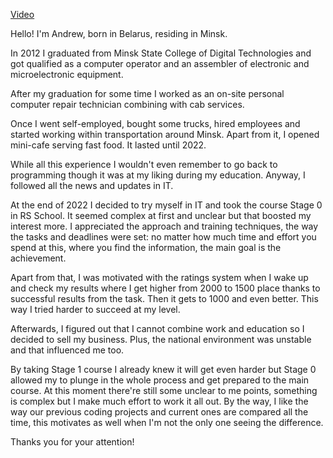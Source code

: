 [Video](https://www.youtube.com/@Cheleste1994)

Hello! I'm Andrew, born in Belarus, residing in Minsk. 

In 2012 I graduated from Minsk State College of Digital Technologies and got qualified as a computer operator and an assembler of electronic and microelectronic equipment.

After my graduation for some time I worked as an on-site personal computer repair technician combining with cab services.

Once I went self-employed, bought some trucks, hired employees and started working within transportation around Minsk. Apart from it, I opened mini-cafe serving fast food. It lasted until 2022.

While all this experience I wouldn't even remember to go back to programming though it was at my liking during my education. Anyway, I followed all the news and updates in IT.

At the end of 2022 I decided to try myself in IT and took the course Stage 0 in RS School. It seemed complex at first and unclear but that boosted my interest more. I appreciated the approach and training techniques, the way the tasks and deadlines were set: no matter how much time and effort you spend at this, where you find the information, the main goal is the achievement. 

Apart from that, I was motivated with the ratings system when I wake up and check my results where I get higher from 2000 to 1500 place thanks to successful results from the task. Then it gets to 1000 and even better. This way I tried harder to succeed at my level.

Afterwards, I figured out that I cannot combine work and education so I decided to sell my business. Plus, the national environment was unstable and that influenced me too.

By taking Stage 1 course I already knew it will get even harder but Stage 0 allowed my to plunge in the whole process and get prepared to the main course. At this moment there're still some unclear to me points, something is complex but I make much effort to work it all out. By the way, I like the way our previous coding projects and current ones are compared all the time, this motivates as well when I'm not the only one seeing the difference.

Thanks you for your attention!
